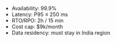 - Availability: 99.9%
- Latency: P95 ≤ 250 ms
- RTO/RPO: 2h / 15 min
- Cost cap: $9k/month
- Data residency: must stay in India region
